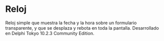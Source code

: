 # Reloj
Reloj simple que muestra la fecha y la hora sobre un formulario transparente, y que se desplaza y rebota en toda la pantalla. Desarrollado en Delphi Tokyo 10.2.3 Community Edition.
